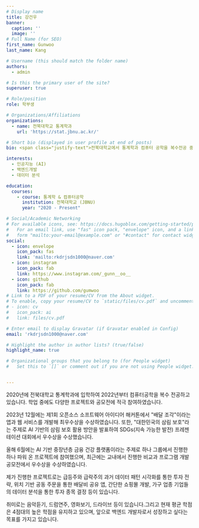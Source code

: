 ```yaml
---
# Display name
title: 강건우
banner:
  caption: ''
  image: ''
# Full Name (for SEO)
first_name: Gunwoo
last_name: Kang

# Username (this should match the folder name)
authors:
  - admin

# Is this the primary user of the site?
superuser: true

# Role/position
role: 학부생

# Organizations/Affiliations
organizations:
  - name: 전북대학교 통계학과
    url: 'https://stat.jbnu.ac.kr/'

# Short bio (displayed in user profile at end of posts)
bio: <span class="justify-text">전북대학교에서 통계학과 컴퓨터 공학을 복수전공 중입니다. 현재 학점은 4점대를 유지중이고, 데이터 분석, 프로그래밍, 알고리즘, 데이터베이스에 중점을 두고 공부하고 있으며, 이를 통해 백엔드 개발 및 인공지능에 대한 기초를 다지고 있습니다. PTYHON, R, JAVASCRIPT를 사용하여 증권 데이터 분석과 웹 개발 관련 프로젝트를 수행한 경험이 있습니다.</span>

interests:
  - 인공지능 (AI)
  - 백엔드개발
  - 데이터 분석

education:
  courses:
    - course: 통계학 & 컴퓨터공학
      institution: 전북대학교 (JBNU)
      year: "2020 - Present"

# Social/Academic Networking
# For available icons, see: https://docs.hugoblox.com/getting-started/page-builder/#icons
#   For an email link, use "fas" icon pack, "envelope" icon, and a link in the
#   form "mailto:your-email@example.com" or "#contact" for contact widget.
social:
  - icon: envelope
    icon_pack: fas
    link: 'mailto:rkdrjsdn1000@naver.com'
  - icon: instagram
    icon_pack: fab
    link: https://www.instagram.com/_gunn__oo__
  - icon: github
    icon_pack: fab
    link: https://github.com/gumwoo
# Link to a PDF of your resume/CV from the About widget.
# To enable, copy your resume/CV to `static/files/cv.pdf` and uncomment the lines below.
# - icon: cv
#   icon_pack: ai
#   link: files/cv.pdf

# Enter email to display Gravatar (if Gravatar enabled in Config)
email: 'rkdrjsdn1000@naver.com'

# Highlight the author in author lists? (true/false)
highlight_name: true

# Organizational groups that you belong to (for People widget)
#   Set this to `[]` or comment out if you are not using People widget.


---
```


<span class="justify-text">2020년에 전북대학교 통계학과에 입학하여 2022년부터 컴퓨터공학을 복수 전공하고 있습니다. 학업 중에도 다양한 프로젝트와 공모전에 적극 참여하였습니다.

2023년 12월에는 제1회 오픈소스 소프트웨어 아이디어 해커톤에서 "배달 조각"이라는 앱과 웹 서비스를 개발해 최우수상을 수상하였습니다. 또한, "대한민국의 삼림 보호"라는 주제로 AI 기반의 삼림 보호 활용 방안을 발표하여 SDGs(지속 가능한 발전) 프레젠테이션 대회에서 우수상을 수상했습니다.

올해 6월에는 AI 기반 중장년층 금융 건강 플랫폼이라는 주제로 하나 그룹에서 진행한 하나 파워 온 프로젝트에 참여했으며, 최근에는 교내에서 진행한 비교과 프로그램 개발 공모전에서 우수상을 수상하였습니다.

제가 진행한 프로젝트로는 급등주와 급락주의 과거 데이터 패턴 시각화를 통한 투자 전략, 위치 기반 공동 주문을 통한 배달비 공유 앱, 간단한 쇼핑몰 개발, 가구 업종 기업들의 데이터 분석을 통한 투자 종목 결정 등이 있습니다.

취미로는 음악듣기, 드럼연주, 영화보기, 드라이브 등이 있습니다.그리고 현재 평균 학점은 4점대의 높은 학점을 유지하고 있으며, 앞으로 백엔드 개발자로서 성장하고 싶다는 목표를 가지고 있습니다.</span>
